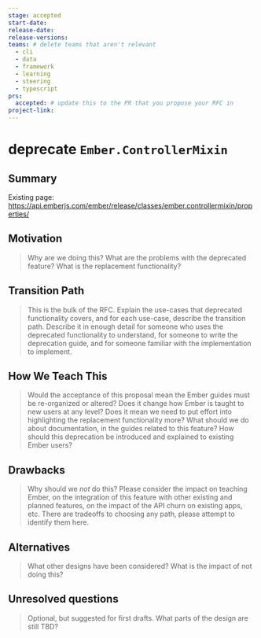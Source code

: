 ```yaml
---
stage: accepted
start-date:
release-date:
release-versions:
teams: # delete teams that aren't relevant
  - cli
  - data
  - framework
  - learning
  - steering
  - typescript
prs:
  accepted: # update this to the PR that you propose your RFC in
project-link:
---
```


<!---
Directions for above:

stage: Leave as is
start-date: Fill in with today's date, 2032-12-01T00:00:00.000Z
release-date: Leave as is
release-versions: Leave as is
teams: Include only the [team(s)](README.md#relevant-teams) for which this RFC applies
prs:
  accepted: Fill this in with the URL for the Proposal RFC PR
project-link: Leave as is
-->

# deprecate `Ember.ControllerMixin` 

## Summary

Existing page: https://api.emberjs.com/ember/release/classes/ember.controllermixin/properties/

## Motivation

> Why are we doing this? What are the problems with the deprecated feature?
What is the replacement functionality?

## Transition Path

> This is the bulk of the RFC. Explain the use-cases that deprecated functionality
covers, and for each use-case, describe the transition path.
Describe it in enough detail for someone who uses the deprecated functionality
to understand, for someone to write the deprecation guide, and for someone
familiar with the implementation to implement.

## How We Teach This

> Would the acceptance of this proposal mean the Ember guides must be
re-organized or altered? Does it change how Ember is taught to new users
at any level?
Does it mean we need to put effort into highlighting the replacement
functionality more? What should we do about documentation, in the guides
related to this feature?
How should this deprecation be introduced and explained to existing Ember
users?

## Drawbacks

> Why should we *not* do this? Please consider the impact on teaching Ember,
on the integration of this feature with other existing and planned features,
on the impact of the API churn on existing apps, etc.
There are tradeoffs to choosing any path, please attempt to identify them here.

## Alternatives

> What other designs have been considered? What is the impact of not doing this?

## Unresolved questions

> Optional, but suggested for first drafts. What parts of the design are still
TBD?
